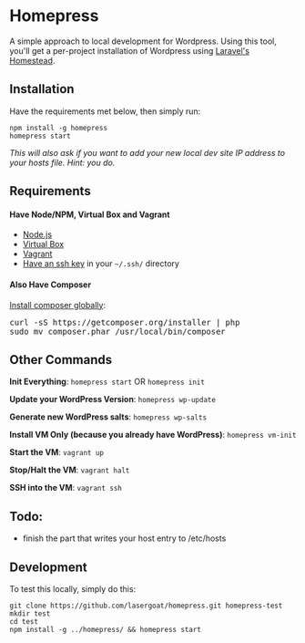 
<h1>Homepress</h1>

A simple approach to local development for Wordpress. Using this tool, you'll get a per-project installation of Wordpress using [Laravel's Homestead](http://laravel.com/docs/master/homestead).

<h2>Installation</h2>

Have the requirements met below, then simply run: 

    npm install -g homepress
    homepress start

*This will also ask if you want to add your new local dev site IP address to your hosts file. Hint: you do.*


<h2>Requirements</h2>


<h4>Have Node/NPM, Virtual Box and Vagrant</h4>

* [Node.js](https://nodejs.org/en/)
* [Virtual Box](https://www.virtualbox.org/wiki/Downloads)
* [Vagrant](https://www.vagrantup.com/downloads.html)
* [Have an ssh key](https://help.github.com/articles/generating-ssh-keys/) in your `~/.ssh/` directory


<h4>Also Have Composer</h4>

[Install composer globally](https://getcomposer.org/doc/00-intro.md#globally):

<pre>
curl -sS https://getcomposer.org/installer | php
sudo mv composer.phar /usr/local/bin/composer
</pre>


<h2>Other Commands</h2>

**Init Everything**: `homepress start` OR `homepress init`

**Update your WordPress Version**: `homepress wp-update`

**Generate new WordPress salts**: `homepress wp-salts`

**Install VM Only (because you already have WordPress)**: `homepress vm-init`

**Start the VM**: `vagrant up`

**Stop/Halt the VM**: `vagrant halt`

**SSH into the VM**: `vagrant ssh`


<h2>Todo:</h2>

* finish the part that writes your host entry to /etc/hosts

<h2>Development</h2>

To test this locally, simply do this:

    git clone https://github.com/lasergoat/homepress.git homepress-test
    mkdir test
    cd test
    npm install -g ../homepress/ && homepress start

